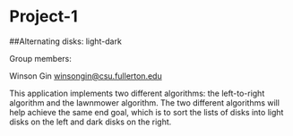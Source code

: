# Project-1

##Alternating disks: light-dark

Group members:

Winson Gin winsongin@csu.fullerton.edu

This application implements two different algorithms: the left-to-right algorithm and the lawnmower algorithm. The two different algorithms will help achieve the same end goal, which is to sort the lists of disks into light disks on the left and dark disks on the right.
